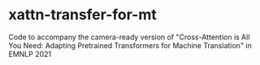 # xattn-transfer-for-mt
Code to accompany the camera-ready version of "Cross-Attention is All You Need: Adapting Pretrained Transformers for Machine Translation" in EMNLP 2021

